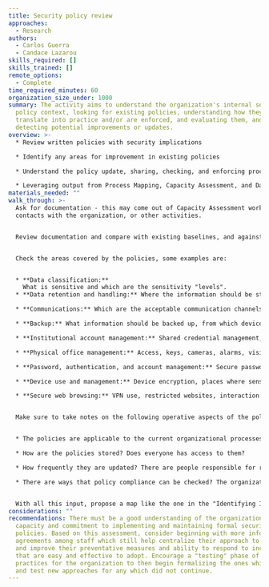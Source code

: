 ```yaml
---
title: Security policy review
approaches:
  - Research
authors:
  - Carlos Guerra
  - Candace Lazarou
skills_required: []
skills_trained: []
remote_options:
  - Complete
time_required_minutes: 60
organization_size_under: 1000
summary: The activity aims to understand the organization's internal security
  policy context, looking for existing policies, understanding how they
  translate into practice and/or are enforced, and evaluating them, and
  detecting potential improvements or updates.
overview: >-
  * Review written policies with security implications

  * Identify any areas for improvement in existing policies

  * Understand the policy update, sharing, checking, and enforcing processes.

  * Leveraging output from Process Mapping, Capacity Assessment, and Data Mapping; identify policy gaps
materials_needed: ""
walk_through: >-
  Ask for documentation - this may come out of Capacity Assessment work, first
  contacts with the organization, or other activities.


  Review documentation and compare with existing baselines, and against identified vulnerabilities - do these policies help mitigate risks? (see references). 


  Check the areas covered by the policies, some examples are:


  * **Data classification:**
    What is sensitive and which are the sensitivity "levels".
  * **Data retention and handling:** Where the information should be stored depending on how sensible it is, how much time it should be stored, and how it should be deleted or disposed.

  * **Communications:** Which are the acceptable communication channels and which ones to avoid, minimum requirements of communication channels to transmit sensitive data.

  * **Backup:** What information should be backed up, from which devices, and in which conditions.

  * **Institutional account management:** Shared credential management, the privacy of contact information, engage with links and files received through public channels, etc.

  * **Physical office management:** Access, keys, cameras, alarms, visit control, etc. 

  * **Password, authentication, and account management:** Secure password criteria, multi-factor authentication for specific accounts, password managers, etc.

  * **Device use and management:** Device encryption, places where sensitive information can be stored, removable media management, screen lock, device passwords, shared use, etc.

  * **Secure web browsing:** VPN use, restricted websites, interaction with suspicious links and files, etc.


  Make sure to take notes on the following operative aspects of the policies as well:


  * The policies are applicable to the current organizational processes? If not, the staff is trying to adapt them informally to the current situation or they just disregard the policies entirely?

  * How are the policies stored? Does everyone has access to them? 

  * How frequently they are updated? There are people responsible for revision?

  * There are ways that policy compliance can be checked? The organization is checking them?


  With all this input, propose a map like the one in the "Identifying Informal Agreements" activity.
considerations: ""
recommendations: There must be a good understanding of the organizational
  capacity and commitment to implementing and maintaining formal security
  policies. Based on this assessment, consider beginning with more informal
  agreements among staff which still help centralize their approach to security
  and improve their preventative measures and ability to respond to incidents
  that are easy and effective to adopt. Encourage a "testing" phase of these
  practices for the organization to then begin formalizing the ones which work
  and test new approaches for any which did not continue.
---
```

